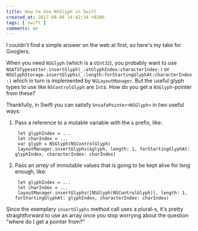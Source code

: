 ```yaml
---
title: How to Use NSGlyph in Swift
created_at: 2017-08-04 14:42:34 +0200
tags: [ swift ]
comments: on
---
```


I couldn't find a simple answer on the web at first, so here's my take for Googlers.

When you need `NSGlyph` (which is a `UInt32`), you probably want to use `NSATSTypesetter.insertGlyph(_:atGlyphIndex:characterIndex:)` or `NSGlyphStorage.insertGlyphs(_:length:forStartingGlyphAt:characterIndex:)` which in turn is implemented by `NSLayoutManager`. But the useful glyph types to use like `NSControlGlyph` are `Int`s. How do you get a `NSGlyph`-pointer from these?

Thankfully, in Swift you can satisfy `UnsafePointer<NSGlyph>` in two useful ways:
    
1. Pass a reference to a mutable variable with the `&` prefix, like:
    
        let glyphIndex = ...
        let charIndex = ...
        var glyph = NSGlyph(NSControlGlyph)
        layoutManager.insertGlyphs(&glyph, length: 1, forStartingGlyphAt: glyphIndex, characterIndex: charIndex)
2. Pass an _array_ of immutable values that is going to be kept alive for long enough, like:

        let glyphIndex = ...
        let charIndex = ...
        layoutManager.insertGlyphs([NSGlyph(NSControlGlyph)], length: 1, forStartingGlyphAt: glyphIndex, characterIndex: charIndex)

Since the exemplary `insertGlyphs` method call uses a plural-s, it's pretty straightforward to use an array once you stop worrying about the question "where do I get a pointer from?"
